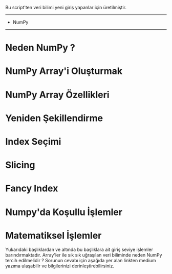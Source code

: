 Bu script'ten veri bilimi yeni giriş yapanlar için üretilmiştir.
***********************************
* NumPy
************************************
# Neden NumPy ?
# NumPy Array'i Oluşturmak
# NumPy Array Özellikleri
# Yeniden Şekillendirme
# Index Seçimi
# Slicing
# Fancy Index
# Numpy'da Koşullu İşlemler
# Matematiksel İşlemler

Yukarıdaki başlıklardan ve altında bu başlıklara ait giriş seviye işlemler barındırmaktadır.
Array'ler ile sık sık uğraşılan veri biliminde neden NumPy tercih edilmelidir ?
Sorunun cevabı için aşağıda yer alan linkten medium yazıma ulaşabilir ve bilgilerinizi derinleştirebilirsiniz.
